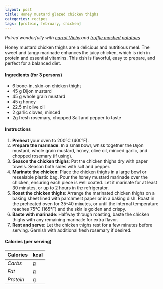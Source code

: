 ```yaml
---
layout: post
title: Honey mustard glazed chicken thighs
categories: recipes
tags: [protein, february, chicken]
---
```


*Paired wonderfully with <a href="/recipes/carrot-Vichy">carrot Vichy</a> and <a href="/recipes/truffle-mashed-potatoes">truffle mashed potatoes</a>*

Honey mustard chicken thighs are a delicious and nutritious meal. The sweet and tangy marinade enhances the juicy chicken, which is rich in protein and essential vitamins. This dish is flavorful, easy to prepare, and perfect for a balanced diet. 

#### Ingredients (for 3 persons)
- 6 bone-in, skin-on chicken thighs
- 45 g Dijon mustard
- 45 g whole grain mustard
- 45 g honey
- 22.5 ml olive oil
- 2 garlic cloves, minced
- 2g fresh rosemary, chopped
Salt and pepper to taste

#### Instructions

1. **Preheat** your oven to 200°C (400°F).
2. **Prepare the marinade**: In a small bowl, whisk together the Dijon mustard, whole grain mustard, honey, olive oil, minced garlic, and chopped rosemary (if using).
3. **Season the chicken thighs**: Pat the chicken thighs dry with paper towels. Season both sides with salt and pepper.
4. **Marinate the chicken**: Place the chicken thighs in a large bowl or resealable plastic bag. Pour the honey mustard marinade over the chicken, ensuring each piece is well coated. Let it marinate for at least 30 minutes, or up to 2 hours in the refrigerator.
5. **Roast the chicken thighs**: Arrange the marinated chicken thighs on a baking sheet lined with parchment paper or in a baking dish. Roast in the preheated oven for 35-40 minutes, or until the internal temperature reaches 75°C (165°F) and the skin is golden and crispy.
6. **Baste with marinade**: Halfway through roasting, baste the chicken thighs with any remaining marinade for extra flavor.
7. **Rest and serve**: Let the chicken thighs rest for a few minutes before serving. Garnish with additional fresh rosemary if desired.

#### Calories (per serving)

| **Calories** | kcal |
| ----------- | ----------- |
| *Carbs* | g |
| *Fat* | g |
| *Protein* | g |